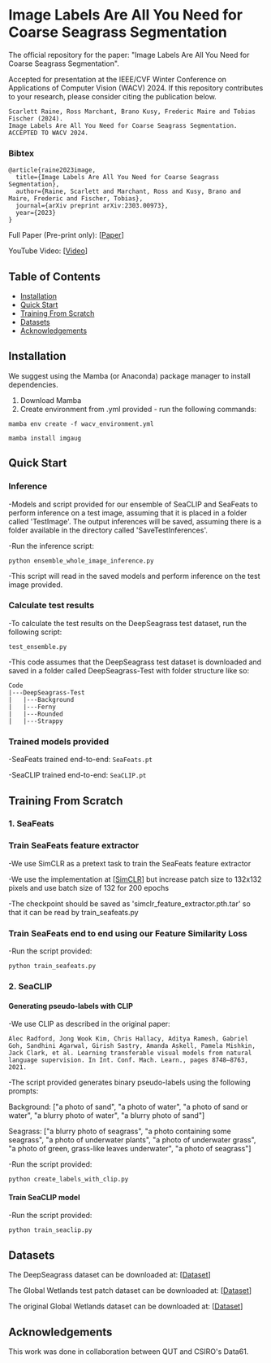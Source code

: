 # Image Labels Are All You Need for Coarse Seagrass Segmentation

The official repository for the paper: "Image Labels Are All You Need for Coarse Seagrass Segmentation".
 
Accepted for presentation at the IEEE/CVF Winter Conference on Applications of Computer Vision (WACV) 2024.  If this repository contributes to your research, please consider citing the publication below.

```
Scarlett Raine, Ross Marchant, Brano Kusy, Frederic Maire and Tobias Fischer (2024). 
Image Labels Are All You Need for Coarse Seagrass Segmentation. ACCEPTED TO WACV 2024. 
```

### Bibtex
```
@article{raine2023image,
  title={Image Labels Are All You Need for Coarse Seagrass Segmentation},
  author={Raine, Scarlett and Marchant, Ross and Kusy, Brano and Maire, Frederic and Fischer, Tobias},
  journal={arXiv preprint arXiv:2303.00973},
  year={2023}
}
```

Full Paper (Pre-print only): \[[Paper](https://arxiv.org/abs/2303.00973)]

YouTube Video: \[[Video](https://youtu.be/TeyjcVYFaKY)]

## Table of Contents
- [Installation](#installation)
- [Quick Start](#quick-start)
- [Training From Scratch](#train)
- [Datasets](#datasets)
- [Acknowledgements](#acknowledgements)

<a name="installation"></a>
## Installation
We suggest using the Mamba (or Anaconda) package manager to install dependencies.

1. Download Mamba
2. Create environment from .yml provided - run the following commands:

```mamba env create -f wacv_environment.yml```

```mamba install imgaug```

<a name="quick-start"></a>
## Quick Start 

### Inference
-Models and script provided for our ensemble of SeaCLIP and SeaFeats to perform inference on a test image, assuming that it is placed in a folder called 'TestImage'.  The output inferences will be saved, assuming there is a folder available in the directory called 'SaveTestInferences'.

-Run the inference script:

```python ensemble_whole_image_inference.py```

-This script will read in the saved models and perform inference on the test image provided.

### Calculate test results
-To calculate the test results on the DeepSeagrass test dataset, run the following script:

```test_ensemble.py```

-This code assumes that the DeepSeagrass test dataset is downloaded and saved in a folder called DeepSeagrass-Test with folder structure like so:

```
Code
|---DeepSeagrass-Test
|   |---Background
|   |---Ferny
|   |---Rounded
|   |---Strappy
```

### Trained models provided

-SeaFeats trained end-to-end: ```SeaFeats.pt```

-SeaCLIP trained end-to-end: ```SeaCLIP.pt```

<a name="train"></a>
## Training From Scratch

### 1. SeaFeats
### Train SeaFeats feature extractor
-We use SimCLR as a pretext task to train the SeaFeats feature extractor

-We use the implementation at \[[SimCLR](https://github.com/sthalles/SimCLR)] but increase patch size to 132x132 pixels and use batch size of 132 for 200 epochs

-The checkpoint should be saved as 'simclr_feature_extractor.pth.tar' so that it can be read by train_seafeats.py

### Train SeaFeats end to end using our Feature Similarity Loss
-Run the script provided:

```python train_seafeats.py```

### 2. SeaCLIP
#### Generating pseudo-labels with CLIP
-We use CLIP as described in the original paper:

```
Alec Radford, Jong Wook Kim, Chris Hallacy, Aditya Ramesh, Gabriel Goh, Sandhini Agarwal, Girish Sastry, Amanda Askell, Pamela Mishkin, Jack Clark, et al. Learning transferable visual models from natural language supervision. In Int. Conf. Mach. Learn., pages 8748–8763, 2021.
```

-The script provided generates binary pseudo-labels using the following prompts:

Background: ["a photo of sand", "a photo of water", "a photo of sand or water", "a blurry photo of water", "a blurry photo of sand"]

Seagrass: ["a blurry photo of seagrass", "a photo containing some seagrass", "a photo of underwater plants", "a photo of underwater grass", "a photo of green, grass-like leaves underwater", "a photo of seagrass"]

-Run the script provided:

```python create_labels_with_clip.py```

#### Train SeaCLIP model
-Run the script provided:

```python train_seaclip.py```

<a name="datasets"></a>
## Datasets

The DeepSeagrass dataset can be downloaded at: \[[Dataset](https://data.csiro.au/collection/csiro:47653)]

The Global Wetlands test patch dataset can be downloaded at: \[[Dataset](https://doi.org/10.5281/zenodo.7659203)]

The original Global Wetlands dataset can be downloaded at: \[[Dataset](https://github.com/globalwetlands/luderick-seagrass)]

<a name="acknowledgements"></a>
## Acknowledgements
This work was done in collaboration between QUT and CSIRO's Data61. 
